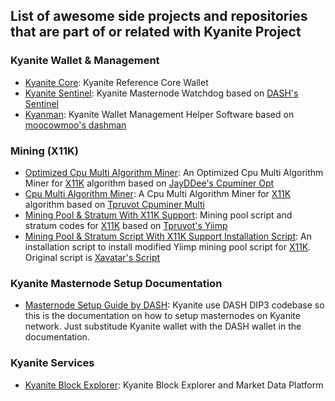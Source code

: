 ## List of awesome side projects and repositories that are part of or related with Kyanite Project

### Kyanite Wallet & Management
- [Kyanite Core](https://github.com/kyancoin/KYAN): Kyanite Reference Core Wallet
- [Kyanite Sentinel](https://github.com/kyancoin/kyan-sentinel): Kyanite Masternode Watchdog based on [DASH's Sentinel](https://github.com/dashpay/sentinel)
- [Kyanman](https://github.com/kyancoin/kyanman): Kyanite Wallet Management Helper Software based on [moocowmoo's dashman](https://github.com/moocowmoo/dashman)

### Mining (X11K)
- [Optimized Cpu Multi Algorithm Miner](https://github.com/kyancoin/cpuminer-opt): An Optimized Cpu Multi Algorithm Miner for [X11K](https://github.com/kyancoin/X11K-Algorithm) algorithm based on [JayDDee's Cpuminer Opt](https://github.com/JayDDee/cpuminer-opt)
- [Cpu Multi Algorithm Miner](https://github.com/kyancoin/cpuminer-multi): A Cpu Multi Algorithm Miner for [X11K](https://github.com/kyancoin/X11K-Algorithm) algorithm based on [Tpruvot Cpuminer Multi](https://github.com/tpruvot/cpuminer-multi)
- [Mining Pool & Stratum With X11K Support](https://github.com/kyancoin/yiimp): Mining pool script and stratum codes for [X11K](https://github.com/kyancoin/X11K-Algorithm) based on [Tpruvot's Yiimp](https://github.com/tpruvot/yiimp)
- [Mining Pool & Stratum Script With X11K Support Installation Script](https://github.com/kyancoin/yiimp_install_scrypt): An installation script to install modified Yiimp mining pool script for [X11K](https://github.com/kyancoin/X11K-Algorithm). Original script is [Xavatar's Script](https://github.com/xavatar/yiimp_install_scrypt)

### Kyanite Masternode Setup Documentation
- [Masternode Setup Guide by DASH](https://docs.dash.org/en/stable/masternodes/setup.html): Kyanite use DASH DIP3 codebase so this is the documentation on how to setup masternodes on Kyanite network. Just substitude Kyanite wallet with the DASH wallet in the documentation.

### Kyanite Services
- [Kyanite Block Explorer](https://explorer.kyancoin.net): Kyanite Block Explorer and Market Data Platform
